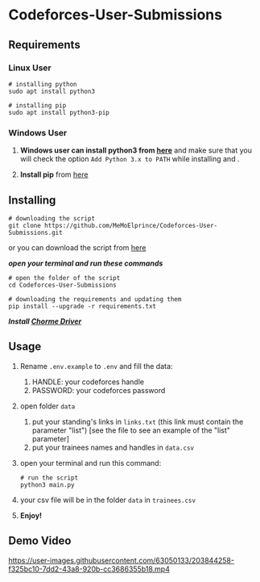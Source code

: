 # Codeforces-User-Submissions

## Requirements

### Linux User

```shell
# installing python
sudo apt install python3
```

```shell
# installing pip
sudo apt install python3-pip
```

### Windows User

1. **Windows user can install python3 from [here](https://www.python.org/downloads/)** and make sure that you will check the option `Add Python 3.x to PATH` while installing and .

2. **Install pip** from [here](https://pip.pypa.io/en/stable/installation/)

## Installing

```shell
# downloading the script
git clone https://github.com/MeMoElprince/Codeforces-User-Submissions.git
```

or you can download the script from [here](https://github.com/MeMoElprince/Codeforces-User-Submissions/archive/refs/heads/main.zip)

***open your terminal and run these commands***

```shell
# open the folder of the script
cd Codeforces-User-Submissions
```

```shell
# downloading the requirements and updating them
pip install --upgrade -r requirements.txt
```

***Install [Chorme Driver](https://github.com/SeleniumHQ/selenium/wiki/ChromeDriver/01fde32d0ed245141e24151f83b7c2db31d596a4#quick-installation)***

## Usage

1. Rename `.env.example` to `.env` and fill the data:
   1. HANDLE: your codeforces handle
   2. PASSWORD: your codeforces password

2. open folder `data`
   1. put your standing's links in `links.txt` (this link must contain the parameter "list") [see the file to see an example of the "list" parameter]
   2. put your trainees names and handles in `data.csv`

3. open your terminal and run this command:

    ```shell
    # run the script
    python3 main.py
    ```

4. your csv file will be in the folder `data` in `trainees.csv`

5. **Enjoy!**

## Demo Video

<https://user-images.githubusercontent.com/63050133/203844258-f325bc10-7dd2-43a8-920b-cc3686355b18.mp4>
